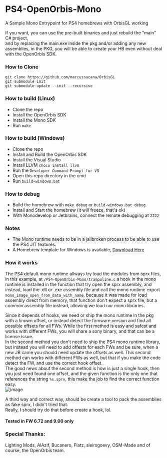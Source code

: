 # PS4-OpenOrbis-Mono
 A Sample Mono Entrypoint for PS4 homebrews with OrbisGL working

If you want, you can use the pre-built binaries and just rebuild the "main" C# project,  
and by replacing the main.exe inside the pkg and/or adding any new assemblies,
in the PKG, you will be able to create your HB even without deal with the OpenOrbis SDK.

### How to Clone
```
git clone https://github.com/marcussacana/OrbisGL
git submodule init
git submodule update --init --recursive
```
 
### How to build (Linux)
 - Clone the repo
 - Install the OpenOrbis SDK
 - Install the Mono SDK
 - Run `make`
 
### How to build (Windows)
 - Clone the repo
 - Install and Build the OpenOrbis SDK
 - Install the Visual Studio
 - Install LLVM `choco install llvm`
 - Run the `Developer Command Prompt for VS`
 - Open this repo directory in the cmd
 - Run `build-windows.bat`

### How to debug 
 - Build the homebrew with `make debug` or `build-windows.bat debug`
 - Install and Start the homebrew (it will freeze, that's ok)
 - With Monodevelop or Jetbrains, connect the remote debugging at `2222`
 
### Notes
 - The Mono runtime needs to be in a jailbroken process to be able to use the PS4 JIT features.
 - A Homebrew template for Windows is available, [Download Here](https://github.com/marcussacana/PS4-OpenOrbis-Mono/releases/download/2.0/DotNet.Homebrew.Template.7z)
 
### How it works
The PS4 default mono runtime allways try load the modules from sprx files,
in this example, at `/PS4-OpenOrbis-Mono/trampoline.c` a hook in the mono runtime is
installed in the function that try open the sprx assembly, and instead, load the .dll or .exe assembly
file and call the mono runtime export `mono_image_open_from_data_with_name`, because it was made
for load assembly direct from memory, that function don't expect a sprx file, but a common
assembly file instead, allowing we load our mono libraries.

Since it depends of hooks, we need or ship the mono runtime in the pkg with a known offset,
or instead detect the firmware version and find all possible offsets for all FWs.
While the first method is easy and safest and works with different FWs, you will share a sony binary, 
and that can be a license issue.  
In the second method you don't need to ship the PS4 mono runtime library, but instead you will
need to add offests for each FWs and be sure, when a new JB came you should need update the offsets as well.
This second method can works with different FWs as well, but that if you make the code detect the FW,
and use the correct hook offset.  
The good news about the second method is how is just a single hook, then you just need found one offset,
and the given function is the only one that references the string `%s.sprx`, this make the job to find the correct function easy.  
![image](https://user-images.githubusercontent.com/10576957/183532405-397dadce-a425-418e-a5e7-c935ca56d3bc.png)

A third way and correct way, should be create a tool to pack the assemblies as fake sprx, I didn't tried that.  
Really, I should try do that before create a hook, lol.

#### Tested in FW 6.72 and 9.00 only

### Special Thanks:
Lighting Mods, AlAzif, Bucanero, Flatz, sleirsgoevy, OSM-Made and of course, the OpenOrbis team.

